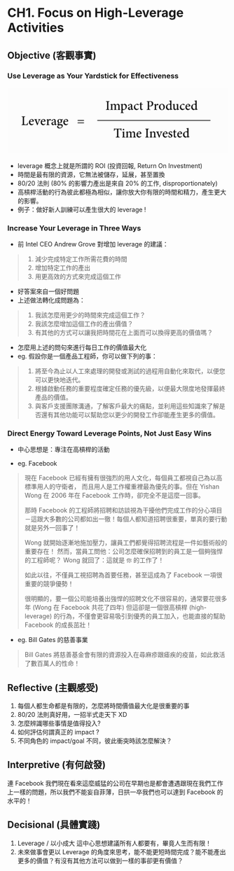 # CH1. Focus on High-Leverage Activities

## Objective (客觀事實)
 
### Use Leverage as Your Yardstick for Effectiveness

![Leverage](https://github.com/adennis1984/BookClub/blob/master/TheEffectiveEngineer/CH1/Leverage.png?raw=true "Leverage")

* leverage 概念上就是所謂的 ROI (投資回報, Return On Investment)
* 時間是最有限的資源，它無法被儲存，延展，甚至置換
* 80/20 法則 (80% 的影響力產出是來自 20% 的工作, disproportionately)
* 高槓桿活動的行為彼此都極為相似，讓你放大你有限的時間和精力，產生更大的影響。       
* 例子：做好新人訓練可以產生很大的 leverage !

### Increase Your Leverage in Three Ways

* 前 Intel CEO Andrew Grove 對增加 leverage 的建議：
> 1. 減少完成特定工作所需花費的時間
> 2. 增加特定工作的產出
> 3. 用更高效的方式來完成這個工作

* 好答案來自一個好問題
* 上述做法轉化成問題為：
> 1. 我該怎麼用更少的時間來完成這個工作？
> 2. 我該怎麼增加這個工作的產出價值？
> 3. 有其他的方式可以讓我把時間花在上面而可以換得更高的價值嗎？
 
 * 怎麼用上述的問句來進行每日工作的價值最大化
 * eg. 假設你是一個產品工程師，你可以做下列的事：
> 1. 將至今為止以人工來處理的開發或測試的過程用自動化來取代，以便您可以更快地迭代。
> 2. 根據啟動任務的重要程度確定任務的優先級，以便最大限度地發揮最終產品的價值。
> 3. 與客戶支援團隊溝通，了解客戶最大的痛點，並利用這些知識來了解是否還有其他功能可以幫助您以更少的開發工作卻能產生更多的價值。

### Direct Energy Toward Leverage Points, Not Just Easy Wins

* 中心思想是：專注在高槓桿的活動

* eg. Facebook
> 現在 Facebook 已經有擁有很強烈的用人文化，每個員工都視自己為以高標準用人的守衛者，
> 而且用人是工作權重裡最為優先的事。但在 Yishan Wong 在 2006 年在 Facebook 工作時，卻完全不是這麼一回事。
>
> 那時 Facebook 的工程師將招聘和訪談視為干擾他們完成工作的分心項目
> －這跟大多數的公司都如出一徹！每個人都知道招聘很重要，單真的要行動就是另外一回事了！
>
> Wong 就開始逐漸地施加壓力，讓員工們都覺得招聘流程是一件如藝術般的重要存在！
> 然而，當員工問他：公司怎麼確保招聘到的員工是一個夠強悍的工程師呢？
> Wong 就回了：這就是 `你` 的工作了！
> 
> 如此以往，不僅員工視招聘為首要任務，甚至這成為了 Facebook 一項很重要的競爭優勢！
>
> 很明顯的，要一個公司能培養出強悍的招聘文化不很容易的，通常要花很多年 (Wong 在 Facebook 共花了四年) 但這卻是一個很高槓桿 (high-leverage) 的行為，不僅會更容易吸引到優秀的員工加入，也能直接的幫助 Facebook 的成長茁壯！

* eg. Bill Gates 的慈善事業
> Bill Gates 將慈善基金會有限的資源投入在尋麻疹跟瘧疾的疫苗，如此救活了數百萬人的性命！

## Reflective (主觀感受) 
1. 每個人都生命都是有限的，怎麼將時間價值最大化是很重要的事
2. 80/20 法則真好用，一招半式走天下 XD
3. 怎麼辨識哪些事情是值得投入?
4. 如何評估何謂真正的 impact ?
5. 不同角色的 impact/goal 不同，彼此衝突時該怎麼解決？

## Interpretive (有何啟發)
連 Facebook 我們現在看來這麼威猛的公司在早期也是都會遭遇跟現在我們工作上一樣的問題，所以我們不能妄自菲薄，日拱一卒我們也可以達到 Facebook 的水平的！
 
## Decisional (具體實踐)
1. Leverage / 以小成大 這中心思想建議所有人都要有，畢竟人生而有限！
2. 未來做事會更以 Leverage 的角度來思考，能不能更短時間完成？能不能產出更多的價值？有沒有其他方法可以做到一樣的事卻更有價值？


